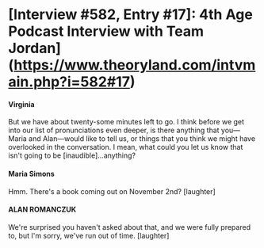 # [Interview #582, Entry #17]: 4th Age Podcast Interview with Team Jordan](https://www.theoryland.com/intvmain.php?i=582#17)

#### Virginia

But we have about twenty-some minutes left to go. I think before we get into our list of pronunciations even deeper, is there anything that you—Maria and Alan—would like to tell us, or things that you think we might have overlooked in the conversation. I mean, what could you let us know that isn't going to be [inaudible]…anything?

#### Maria Simons

Hmm. There's a book coming out on November 2nd? [laughter]

#### ALAN ROMANCZUK

We're surprised you haven't asked about that, and we were fully prepared to, but I'm sorry, we've run out of time. [laughter]

